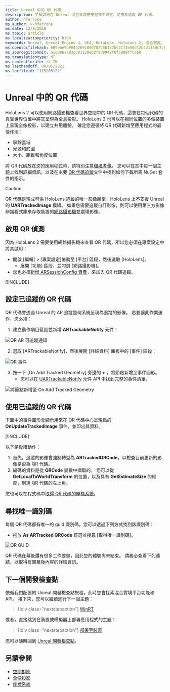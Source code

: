 ```yaml
---
title: Unreal 中的 QR 代碼
description: 了解如何在 Unreal 混合實境應用程式中設定、使用及追蹤 QR 代碼。
author: hferrone
ms.author: v-hferrone
ms.date: 12/9/2020
ms.topic: article
ms.localizationpriority: high
keywords: Unreal, Unreal Engine 4, UE4, HoloLens, HoloLens 2, 混合實境, 開發, 功能, 文件, 指南, 全像投影, qr 代碼, 混合實境頭戴式裝置, windows 混合實境頭戴式裝置, 虛擬實境頭戴式裝置
ms.openlocfilehash: 689ebe9b904b269c00078245b137bc21f2e56df2b441150c7c6b18c179ac51f4
ms.sourcegitcommit: a1c086aa83d381129e62f9d8942f0fc889ffcab0
ms.translationtype: MT
ms.contentlocale: zh-TW
ms.lasthandoff: 08/05/2021
ms.locfileid: "115205122"
---
```

# <a name="qr-codes-in-unreal"></a>Unreal 中的 QR 代碼

HoloLens 2 可以使用網路攝影機查看世界空間中的 QR 代碼，這會在每個代碼的真實世界位置中將其呈現為全息投影。 HoloLens 2 也可以在相同位置的多個裝置上呈現全像投影，以建立共用體驗。 確定您遵循將 QR 代碼新增至應用程式的最佳作法：

- 寧靜區域
- 光源和底圖
- 大小、距離和角度位置

將 QR 代碼放在您的應用程式時，請特別注意[環境考量](/hololens/hololens-environment-considerations)。 您可以在其中每一個主題上找到詳細資訊，以及在主要 [QR 代碼追蹤](../platform-capabilities-and-apis/qr-code-tracking.md)文件中找到如何下載所需 NuGet 套件的指示。

> [!CAUTION]
> QR 代碼是現成可供 HoloLens 追蹤的唯一影像類型，HoloLens 上不支援 Unreal 的 **UARTrackedImage** 模組。 如果您需要追蹤自訂影像，則可以使用第三方影像辨識程式庫來存取裝置的[網路攝影機](unreal-hololens-camera.md)並處理影像。 

## <a name="enabling-qr-detection"></a>啟用 QR 偵測

因為 HoloLens 2 需要使用網路攝影機來查看 QR 代碼，所以您必須在專案設定中將其啟用：
- 開啟 [編輯] > [專案設定]捲動至 [平台] 區段，然後選取 [HoloLens]。
    + 展開 [功能] 區段，並勾選 [網路攝影機]。  
- 您也必須[新增 ARSessionConfig 資產](/windows/mixed-reality/unreal-uxt-ch3#adding-the-session-asset)，來加入 QR 代碼追蹤。

[!INCLUDE[](includes/tabs-qr-codes-1.md)]

## <a name="setting-up-a-tracked-qr-code"></a>設定已追蹤的 QR 代碼

QR 代碼會透過 Unreal 的 AR 追蹤幾何系統呈現為追蹤的影像。 若要讓此作業運作，您必須：
1. 建立動作項目藍圖並新增 **ARTrackableNotify** 元件：

![QR AR 可追蹤通知](images/unreal-spatialmapping-artrackablenotify.PNG)

2. 選取 [ARTrackableNotify]，然後展開 [詳細資料] 面板中的 [事件] 區段：

![QR 事件](images/unreal-spatialmapping-events.PNG)

3. 按一下 [On Add Tracked Geometry] 旁邊的 **+** ，將節點新增至事件圖形。
    - 您可以在 [UARTrackableNotify](https://docs.unrealengine.com/API/Runtime/AugmentedReality/UARTrackableNotifyComponent/index.html) 元件 API 中找到完整的事件清單。

![將節點新增至 On Add Tracked Geometry](images/unreal-qr-codes-tracked-geometry.png)

## <a name="using-a-tracked-qr-code"></a>使用已追蹤的 QR 代碼

下圖中的事件圖形會顯示用來在 QR 代碼中心呈現點的 **OnUpdateTrackedImage** 事件，並印出其資料。

[!INCLUDE[](includes/tabs-qr-codes-2.md)]

以下是後續動作：
1. 首先，追蹤的影像會強制轉型為 **ARTrackedQRCode**，以檢查目前更新的影像是否為 QR 代碼。  
2. 編碼的資料是從 **QRCode** 變數中擷取的。 您可以從 **GetLocalToWorldTransform** 的位置，以及具有 **GetEstimateSize** 的維度，到達 QR 代碼的左上角。

您也可以在程式碼中[取得 QR 代碼的座標系統](/windows/mixed-reality/qr-code-tracking#getting-the-coordinate-system-for-a-qr-code)。

## <a name="finding-the-unique-id"></a>尋找唯一識別碼

每個 QR 代碼都有唯一的 guid 識別碼，您可以透過下列方式找到該識別碼：
- 拖放 **As ARTracked QRCode** 釘選並搜尋 [取得唯一識別碼]。

![QR GUID](images/unreal-qr-guid.PNG)

QR 代碼在幕後還有很多工作要做，因此您的體驗尚未結束。 請務必查看下列連結，以取得有關幕後內容的詳細資訊。

## <a name="next-development-checkpoint"></a>下一個開發檢查點

依循我們配置的 Unreal 開發檢查點旅程，此時您會探索混合實境平台功能和 API。 接下來，您可以繼續進行下一個主題：

> [!div class="nextstepaction"]
> [WinRT](unreal-winRT.md)

或者，直接跳到在裝置或模擬器上部署應用程式的主題：

> [!div class="nextstepaction"]
> [部署至裝置](unreal-deploying.md)

您可以隨時回到 [Unreal 開發檢查點](unreal-development-overview.md#3-advanced-features)。

## <a name="see-also"></a>另請參閱
* [空間對應](../../design/spatial-mapping.md)
* [全像投影](../../discover/hologram.md)
* [座標系統](../../design/coordinate-systems.md)